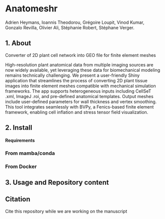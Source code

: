 # Anatomeshr

Adrien Heymans, Ioannis Theodorou, Grégoire Loupit, Vinod Kumar, Gonzalo Revilla, Olivier Ali, Stéphanie Robert, Stéphane Verger.

## 1. About
Converter of 2D plant cell network into GEO file for finite element meshes

High-resolution plant anatomical data from multiple imaging sources are now widely available, yet leveraging these data for biomechanical modeling remains technically challenging. We present a user-friendly Shiny application that streamlines the process of converting 2D plant tissue images into finite element meshes compatible with mechanical simulation frameworks. The app supports heterogeneous inputs including CellSeT .xml, ImageJ .roi, and pre-defined anatomical templates. Output meshes include user-defined parameters for wall thickness and vertex smoothing. This tool integrates seamlessly with BVPy, a Fenics-based finite element framework, enabling cell inflation and stress tensor field visualization. 

## 2. Install

#### Requirements

### From mamba/conda

### From Docker

## 3. Usage and Repository content

## Citation

Cite this repository while we are working on the manuscript

